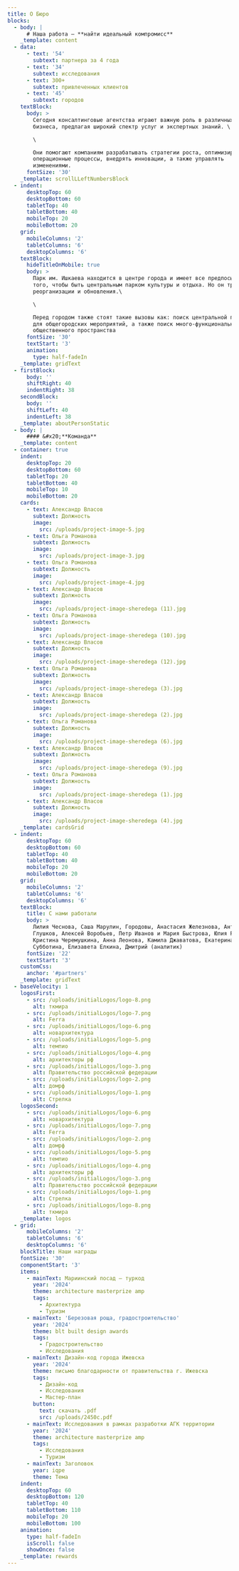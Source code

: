 ```yaml
---
title: О Бюро
blocks:
  - body: |
      # Наша работа — **найти идеальный компромисс**
    _template: content
  - data:
      - text: '54'
        subtext: партнера за 4 года
      - text: '34'
        subtext: исследования
      - text: 300+
        subtext: привлеченных клиентов
      - text: '45'
        subtext: городов
    textBlock:
      body: >
        Сегодня консалтинговые агентства играют важную роль в различных сферах
        бизнеса, предлагая широкий спектр услуг и экспертных знаний. \

        \

        Они помогают компаниям разрабатывать стратегии роста, оптимизировать
        операционные процессы, внедрять инновации, а также управлять
        изменениями.
      fontSize: '30'
    _template: scrollLLeftNumbersBlock
  - indent:
      desktopTop: 60
      desktopBottom: 60
      tabletTop: 40
      tabletBottom: 40
      mobileTop: 20
      mobileBottom: 20
    grid:
      mobileColumns: '2'
      tabletColumns: '6'
      desktopColumns: '6'
    textBlock:
      hideTitleOnMobile: true
      body: >
        Парк им. Ишкаева находится в центре города и имеет все предпосылки для
        того, чтобы быть центральным парком культуры и отдыха. Но он требует
        реорганизации и обновления.\

        \

        Перед городом также стоят такие вызовы как: поиск центральной площадки
        для общегородских мероприятий, а также поиск много-функционального
        общественного пространства
      fontSize: '30'
      textStart: '3'
      animation:
        type: half-fadeIn
    _template: gridText
  - firstBlock:
      body: ''
      shiftRight: 40
      indentRight: 38
    secondBlock:
      body: ''
      shiftLeft: 40
      indentLeft: 38
    _template: aboutPersonStatic
  - body: |
      #### &#x20;**Команда**
    _template: content
  - container: true
    indent:
      desktopTop: 20
      desktopBottom: 60
      tabletTop: 20
      tabletBottom: 40
      mobileTop: 10
      mobileBottom: 20
    cards:
      - text: Александр Власов
        subtext: Должность
        image:
          src: /uploads/project-image-5.jpg
      - text: Ольга Романова
        subtext: Должность
        image:
          src: /uploads/project-image-3.jpg
      - text: Ольга Романова
        subtext: Должность
        image:
          src: /uploads/project-image-4.jpg
      - text: Александр Власов
        subtext: Должность
        image:
          src: /uploads/project-image-sheredega (11).jpg
      - text: Ольга Романова
        subtext: Должность
        image:
          src: /uploads/project-image-sheredega (10).jpg
      - text: Александр Власов
        subtext: Должность
        image:
          src: /uploads/project-image-sheredega (12).jpg
      - text: Ольга Романова
        subtext: Должность
        image:
          src: /uploads/project-image-sheredega (3).jpg
      - text: Александр Власов
        subtext: Должность
        image:
          src: /uploads/project-image-sheredega (2).jpg
      - text: Ольга Романова
        subtext: Должность
        image:
          src: /uploads/project-image-sheredega (6).jpg
      - text: Александр Власов
        subtext: Должность
        image:
          src: /uploads/project-image-sheredega (9).jpg
      - text: Ольга Романова
        subtext: Должность
        image:
          src: /uploads/project-image-sheredega (1).jpg
      - text: Александр Власов
        subtext: Должность
        image:
          src: /uploads/project-image-sheredega (4).jpg
    _template: cardsGrid
  - indent:
      desktopTop: 60
      desktopBottom: 60
      tabletTop: 40
      tabletBottom: 40
      mobileTop: 20
      mobileBottom: 20
    grid:
      mobileColumns: '2'
      tabletColumns: '6'
      desktopColumns: '6'
    textBlock:
      title: С нами работали
      body: >
        Лилия Чеснова, Саша Марулин, Городовы, Анастасия Железнова, Антон
        Глушков, Алексей Воробьев, Петр Иванов и Мария Быстрова, Юлия Рыжкова,
        Кристина Черемушкина, Анна Леонова, Камила Джаватова, Екатерина
        Субботина, Елизавета Елкина, Дмитрий (аналитик)
      fontSize: '22'
      textStart: '3'
    customCss:
      anchor: '#partners'
    _template: gridText
  - baseVelocity: 1
    logosFirst:
      - src: /uploads/initialLogos/logo-8.png
        alt: ткмира
      - src: /uploads/initialLogos/logo-7.png
        alt: Ferra
      - src: /uploads/initialLogos/logo-6.png
        alt: новархитектура
      - src: /uploads/initialLogos/logo-5.png
        alt: темпио
      - src: /uploads/initialLogos/logo-4.png
        alt: архитекторы рф
      - src: /uploads/initialLogos/logo-3.png
        alt: Правительство российской федерации
      - src: /uploads/initialLogos/logo-2.png
        alt: домрф
      - src: /uploads/initialLogos/logo-1.png
        alt: Стрелка
    logosSecond:
      - src: /uploads/initialLogos/logo-6.png
        alt: новархитектура
      - src: /uploads/initialLogos/logo-7.png
        alt: Ferra
      - src: /uploads/initialLogos/logo-2.png
        alt: домрф
      - src: /uploads/initialLogos/logo-5.png
        alt: темпио
      - src: /uploads/initialLogos/logo-4.png
        alt: архитекторы рф
      - src: /uploads/initialLogos/logo-3.png
        alt: Правительство российской федерации
      - src: /uploads/initialLogos/logo-1.png
        alt: Стрелка
      - src: /uploads/initialLogos/logo-8.png
        alt: ткмира
    _template: logos
  - grid:
      mobileColumns: '2'
      tabletColumns: '6'
      desktopColumns: '6'
    blockTitle: Наши награды
    fontSize: '30'
    componentStart: '3'
    items:
      - mainText: Мариинский посад – туркод
        year: '2024'
        theme: architecture masterprize amp
        tags:
          - Архитектура
          - Туризм
      - mainText: 'Березовая роща, градостроительство'
        year: '2024'
        theme: blt built design awards
        tags:
          - Градостроительство
          - Исследования
      - mainText: Дизайн-код города Ижевска
        year: '2024'
        theme: письмо благодарности от правительства г. Ижевска
        tags:
          - Дизайн-код
          - Исследования
          - Мастер-план
        button:
          text: скачать .pdf
          src: /uploads/2450c.pdf
      - mainText: Исследования в рамках разработки АГК территории
        year: '2024'
        theme: architecture masterprize amp
        tags:
          - Исследования
          - Туризм
      - mainText: Заголовок
        year: iqpe
        theme: Тема
    indent:
      desktopTop: 60
      desktopBottom: 120
      tabletTop: 40
      tabletBottom: 110
      mobileTop: 20
      mobileBottom: 100
    animation:
      type: half-fadeIn
      isScroll: false
      showOnce: false
    _template: rewards
---
```


